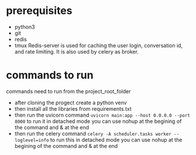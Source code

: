 # prerequisites
- python3
- git
- redis
- tmux
Redis-server is used for caching the user login, conversation id, and rate limiting. It is also used by celery as broker.

# commands to run
commands need to run from the project_root_folder
- after cloning the progect create a python venv
- then install all the libraries from requirements.txt
- then run the uvicorn command `uvicorn main:app --host 0.0.0.0 --port 8000`
to run it in detached mode you can use nohup at the begining of the command and & at the end
- then run the celery command `celery -A scheduler.tasks worker --loglevel=info`
to run this in detached mode you can use nohup at the begining of the command and & at the end
